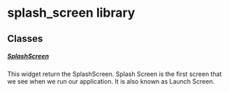 



# splash_screen library











## Classes

##### [SplashScreen](../splash_screen/SplashScreen-class.md)



This widget return the SplashScreen. Splash Screen is the first screen that
we see when we run our application. It is also known as Launch Screen.
















